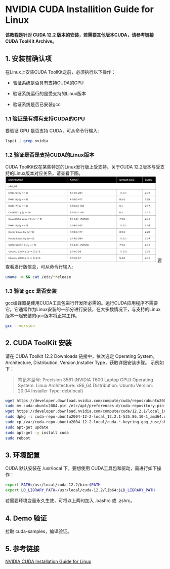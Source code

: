 # NVIDIA CUDA Installition Guide for Linux

**该教程是针对 CUDA 12.2 版本的安装，若需要其他版本CUDA，请参考链接CUDA ToolKit Archive。**

## 1. 安装前确认项
在Linux上安装CUDA ToolKit之前，必须执行以下操作：

- 验证系统是否具有支持CUDA的GPU

- 验证系统运行的是受支持的Linux版本

- 验证系统是否已安装gcc

### 1.1 验证是有拥有支持CUDA的GPU
要验证 GPU 是否支持 CUDA，可从命令行输入:

```bash
lspci | grep nvidia
```

### 1.2 验证是否是支持CUDA的Linux版本
CUDA ToolKit仅在某些特定的Linux发行版上受支持。关于CUDA 12.2版本与受支持的Linux版本对应关系，请查看下图。
<img src="../Pic/pic17.png" style="zoom:50%;" />
要查看发行版信息，可从命令行输入:

```bash
uname -m && cat /etc/*release
```

### 1.3 验证 gcc 是否安装
gcc编译器是使用CUDA工具包进行开发所必需的。运行CUDA应用程序不需要它。它通常作为Linux安装的一部分进行安装，在大多数情况下，与支持的Linux版本一起安装的gcc版本将正常工作。

```bash
gcc --version
```

## 2. CUDA ToolKit 安装
请在 CUDA Toolkit 12.2 Downloads 链接中，依次选定 Operating System, Architecture, Distribution, Version,Installer Type，获取详细安装步骤。
示例如下：

> 笔记本型号: Precision 3561 (NVIDIA T600 Laptop GPU)
> Operating System: Linux
> Architecture: x86_64
> Distribution: Ubuntu
> Version: 20.04
> Installer Type: deb(local)

```bash
wget https://developer.download.nvidia.com/compute/cuda/repos/ubuntu2004/x86_64/cuda-ubuntu2004.pin
sudo mv cuda-ubuntu2004.pin /etc/apt/preferences.d/cuda-repository-pin-600
wget https://developer.download.nvidia.com/compute/cuda/12.2.1/local_installers/cuda-repo-ubuntu2004-12-2-local_12.2.1-535.86.10-1_amd64.deb
sudo dpkg -i cuda-repo-ubuntu2004-12-2-local_12.2.1-535.86.10-1_amd64.deb
sudo cp /var/cuda-repo-ubuntu2004-12-2-local/cuda-*-keyring.gpg /usr/share/keyrings/
sudo apt-get update
sudo apt-get -y install cuda
sudo reboot
```

## 3. 环境配置
CUDA 默认安装在 /usr/local 下，要想使用 CUDA工具包和驱动，需进行如下操作：

```bash
export PATH=/usr/local/cuda-12.2/bin:$PATH
export LD_LIBRARY_PATH=/usr/local/cuda-12.2/lib64:$LD_LIBRARY_PATH
```


若需要环境变量永久生效，可将以上两句加入 .bashrc 或 .zshrc。

## 4. Demo 验证
拉取 cuda-samples，编译验证。

## 5. 参考链接
[NVIDIA CUDA Installation Guide for Linux](https://docs.nvidia.com/cuda/cuda-installation-guide-linux/index.html)
